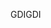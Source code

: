 <span data-ttu-id="45416-101">GDI</span><span class="sxs-lookup"><span data-stu-id="45416-101">GDI</span></span>
